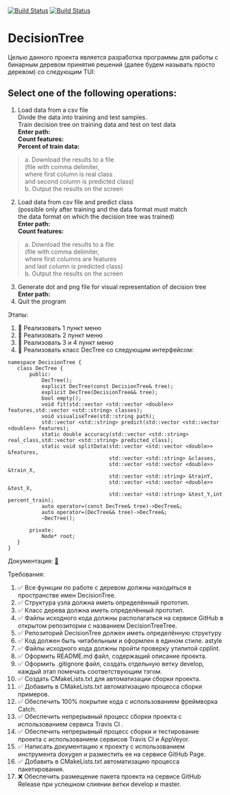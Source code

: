 [![Build Status](https://travis-ci.org/mikaelkg/DecisionTree.svg?branch=develop)](https://travis-ci.org/mikaelkg/DecisionTree)
[![Build Status](https://ci.appveyor.com/api/projects/status/github/mikaelkg/bsttree)](https://ci.appveyor.com/project/mikaelkg/decisiontree) 
# DecisionTree
Целью данного проекта является разработка программы для работы с бинарным деревом принятия решений (далее будем называть просто деревом) со следующим TUI:

## Select one of the following operations:  
1. Load data from a csv file  
   Divide the data into training and test samples.  
   Train decision tree on training data and test on test data  
**Enter path:  
Count features:  
Percent of train data:**  
>a. Download the results to a file  
  (file with comma delimiter,  
   where first column is real class  
   and second column is predicted class)  
b. Output the results on the screen

2. Load data from csv file and predict class  
   (possible only after training and the data format must match  
   the data format on which the decision tree was trained)  
**Enter path:  
Count features:**  
>a. Download the results to a file  
  (file with comma delimiter,  
   where first columns are features  
   and last column is predicted class)  
b. Output the results on the screen 

3. Generate dot and png file for visual representation of decision tree  
**Enter path:**  
4. Quit the program  


Этапы:
1. :deciduous_tree: Реализовать 1 пункт меню
2. :deciduous_tree: Реализовать 2 пункт меню
3. :deciduous_tree: Реализовать 3 и 4 пункт меню
4. :deciduous_tree: Реализовать класс DecTree со следующим интерфейсом:
```сpp
namespace DecisionTree {
   class DecTree {
       public:
           DecTree();
           explicit DecTree(const DecisionTree& tree);
           explicit DecTree(DecisionTree&& tree);
           bool empty();
           void fit(std::vector <std::vector <double>> features,std::vector <std::string> classes);
           void visualiseTree(std::string path);
           std::vector <std::string> predict(std::vector <std::vector <double>> features);
           static double accuracy(std::vector <std::string> real_class,std::vector <std::string> predicted_class);
           static void splitData(std::vector <std::vector <double>> &features,
                                 std::vector <std::string> &classes,
                                 std::vector <std::vector <double>> &train_X,
                                 std::vector <std::string> &trainY,
                                 std::vector <std::vector <double>> &test_X,
                                 std::vector <std::string> &test_Y,int percent_train);
           auto operator=(const DecTree& tree)->DecTree&;
           auto operator=(DecTree&& tree)->DecTree&;
           ~DecTree();

       private:
           Node* root;
   }
}
```

Документация: [:green_book:](https://mikaelkg.github.io/DecisionTree/index.html)

Требования:
1. :white_check_mark: Все функции по работе с деревом должны находиться в
пространстве имен DecisionTree.
2. :white_check_mark: Структура узла должна иметь определённый прототип.
3. :white_check_mark: Класс дерева должна иметь определённый прототип.
4. :white_check_mark: Файлы исходного кода должны располагаться на сервисе GitHub
в открытом репозитории с названием DecisionTreeTree.
5. :white_check_mark: Репозиторий DecisionTree должен иметь определённую структуру
6. :white_check_mark: Код должен быть читабельным и оформлен в едином стиле.
astyle
7. :white_check_mark: Файлы исходного кода должны пройти проверку утилитой
cpplint.
8. :white_check_mark: Оформить README.md файл, содержащий описание проекта.
9. :white_check_mark: Оформить .gitignore файл, создать отдельную ветку develop,
каждый этап помечать соответствующим тэгом.
10. :white_check_mark: Создать CMakeLists.txt для автоматизации сборки проекта.
11. :white_check_mark: Добавить в CMakeLists.txt автоматизацию процесса сборки
примеров.
12. :white_check_mark: Обеспечить 100% покрытие кода с использованием фреймворка
Catch.
13. :white_check_mark: Обеспечить непрерывный процесс сборки проекта с
использованием сервиса Travis CI .
14. :white_check_mark: Обеспечить непрерывный процесс сборки и тестирование проекта
с использованием сервисов Travis CI и AppVeyor.
15. :white_check_mark: Написать документацию к проекту с использованием инструмента
doxygen и разместить ее на сервисе GitHub Page.
16. :white_check_mark: Добавить в CMakeLists.txt автоматизацию процесса
пакетирования.
17. :x: Обеспечить размещение пакета проекта на сервисе GitHub
Release при успешном слиянии ветки develop и master.
